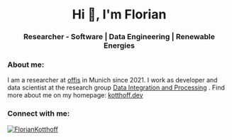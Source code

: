 <h1 align="center">Hi 👋, I'm Florian</h1>
<h3 align="center">Researcher - Software | Data Engineering | Renewable Energies</h3>



<h3 align="left">About me:</h3>
<p align="left">
I am a researcher at <a href="https://www.offis.de/" target="_blank" rel="noreferrer">offis</a> in Munich since 2021.
I work as developer and data scientist at the research group <a href="https://www.offis.de/en/applications/energy/data-integration-and-processing.html" target="_blank" rel="noreferrer">Data Integration and Processing</a> . 
Find more about me on my homepage: <a href="https://kotthoff.dev" target="_blank" rel="noreferrer">kotthoff.dev</a>
</p>

<h3 align="left">Connect with me:</h3>

<p align="left"> <a href="https://mastodon.energy/@floko" target="blank"><img src="https://img.shields.io/mastodon/follow/109829890350896281?domain=https%3A%2F%2Fmastodon.energy" alt="FlorianKotthoff" /></a> </p>
<p align="left">

<a rel="me" href="https://mastodon.energy/@floko"> </a>
